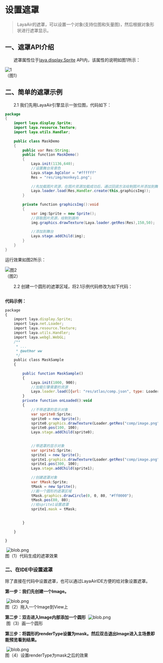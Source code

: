# 设置遮罩

> LayaAir的遮罩，可以设置一个对象(支持位图和矢量图)，然后根据对象形状进行遮罩显示。 
>



## 一、遮罩API介绍

　　遮罩属性位于[laya.display.Sprite](http://layaair.ldc.layabox.com/api/index.html?category=Core&class=laya.display.Sprite#mask) API内，该属性的说明如图1所示：

![1](img/1.jpg)<br />（图1）



## 二、简单的遮罩示例

　　2.1 我们先用LayaAir引擎显示一张位图，代码如下：

```java
package
{
	import laya.display.Sprite;
	import laya.resource.Texture;
	import laya.utils.Handler;
	
	public class MaskDemo
	{
		public var Res:String;
		public function MaskDemo()
		{
			Laya.init(1136,640);
			//设置舞台背景色
			Laya.stage.bgColor = "#ffffff"                        
			Res = "res/img/monkey1.png";
			
			//先加载图片资源，在图片资源加载成功后，通过回调方法绘制图片并添加到舞台
			Laya.loader.load(Res,Handler.create(this,graphicsImg));          
		}
			
		private function graphicsImg():void
		{
			var img:Sprite = new Sprite();
			//获取图片资源，绘制到画布
			img.graphics.drawTexture(Laya.loader.getRes(Res),150,50);
			
			//添加到舞台
			Laya.stage.addChild(img);
		}	
	}
}
```

运行效果如图2所示：

![图2](img/2.jpg)<br />（图2）

　　2.2 创建一个圆形的遮罩区域，将2.1示例代码修改为如下代码：

```java

```





**代码示例：**

```javascript
package  
{
    import laya.display.Sprite;
    import laya.net.Loader;
    import laya.resource.Texture;
    import laya.utils.Handler;
    import laya.webgl.WebGL;
    /**
     * ...
     * @author ww
     */
    public class MaskSample 
    {
         
        public function MaskSample() 
        {
            Laya.init(1000, 900);
            //加载引擎需要的资源
            Laya.loader.load([{url: "res/atlas/comp.json", type: Loader.ATLAS}], Handler.create(this, onLoaded));
        }
        private function onLoaded():void
        {
            //不带遮罩的显示对象
            var sprite0:Sprite;
            sprite0 = new Sprite();
            sprite0.graphics.drawTexture(Loader.getRes("comp/image.png"));
            sprite0.pos(100, 100); 
            Laya.stage.addChild(sprite0);
             
             
            //带遮罩的显示对象
            var sprite1:Sprite;
            sprite1 = new Sprite();
            sprite1.graphics.drawTexture(Loader.getRes("comp/image.png"));
            sprite1.pos(300, 100); 
            Laya.stage.addChild(sprite1);
             
            //创建遮罩对象
            var tMask:Sprite;
            tMask = new Sprite();
            //画一个圆形的遮罩区域
            tMask.graphics.drawCircle(0, 0, 80, "#ff0000");
            tMask.pos(80, 80);
            //给sprite1设置遮罩
            sprite1.mask = tMask;
             
             
        }
         
    }
 
}
```

​	![blob.png](img/1.png)<br/>
​	图（1）代码生成的遮罩效果



### 二、在IDE中设置遮罩

除了直接在代码中设置遮罩，也可以通过LayaAirIDE方便的给对象设置遮罩。

**第一步：我们先创建一个Image。**

​	![blob.png](img/2.png)<br/>
​	图（2）拖入一个Image到View上

**第二步：双击进入Image内部添加一个圆形**
​	![blob.png](img/3.png)<br/>
​	图（3）画一个圆形

**第三步：将圆形的renderType设置为mask。然后双击退出Image进入主场景即能预览看到结果。**

​	![blob.png](img/4.png)<br/>
​	图（4）设置renderType为mask之后的效果